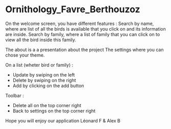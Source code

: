 # Ornithology_Favre_Berthouzoz


On the welcome screen, you have different features : 
Search by name, where are list of all the birds is available that you click on and its information are inside.
Search by family, where a list of family that you can click on to view all the bird inside this family.

The about is a a presentation about the project
The settings where you can chose your theme.

On a list (wheter bird or family) : 
- Update by swiping on the left
- Delete by swiping on the right
- Add by clicking on the add button

Toolbar :
- Delete all on the top corner right
- Back to settings on the top corner right

Hope you will enjoy our application
Léonard F & Alex B

